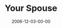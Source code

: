 ---
layout: message
category: message
series: "Home For The Holidays"
title: "Your Spouse"
date: 2006-12-03-00-00
message_id: 40
audio: "http://s3.amazonaws.com/crossroads-media/messages/audio/HFTH_01_Your_Spouse_12-03-06_Tome.mp3"
audio-duration: "41:18"
tag: 
 - christmas
 - family
 - relationship
 - spouse
 - husband
 - wife
 - husbands
 - flv
 - marriage
 - tome
 - wives
explicit: false
---